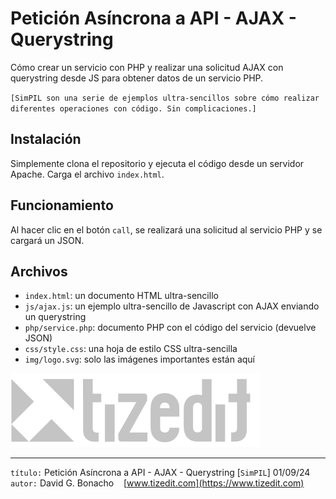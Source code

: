 
# Petición Asíncrona a API - AJAX - Querystring 
Cómo crear un servicio con PHP y realizar una solicitud AJAX con querystring desde JS para obtener datos de un servicio PHP.

`[SimPIL son una serie de ejemplos ultra-sencillos sobre cómo realizar diferentes operaciones con código. Sin complicaciones.]`

## Instalación 
Simplemente clona el repositorio y ejecuta el código desde un servidor Apache. Carga el archivo `index.html`.

## Funcionamiento 
Al hacer clic en el botón `call`, se realizará una solicitud al servicio PHP y se cargará un JSON.

## Archivos 
- `index.html`: un documento HTML ultra-sencillo
- `js/ajax.js`: un ejemplo ultra-sencillo de Javascript con AJAX enviando un querystring
- `php/service.php`: documento PHP con el código del servicio (devuelve JSON)
- `css/style.css`: una hoja de estilo CSS ultra-sencilla
- `img/logo.svg`: solo las imágenes importantes están aquí


![](img/logo.svg)

---
`título:` Petición Asíncrona a API - AJAX - Querystring  [`SimPIL`] 01/09/24\
`autor:` David G. Bonacho &nbsp;&nbsp;  [www.tizedit.com](https://www.tizedit.com)

